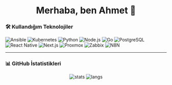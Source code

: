 <h1 align="center">Merhaba, ben Ahmet 👋</h1>

### 🛠️ Kullandığım Teknolojiler

![Ansible](https://img.shields.io/badge/-Ansible-EE0000?style=flat-square&logo=ansible&logoColor=white)
![Kubernetes](https://img.shields.io/badge/-Kubernetes-326CE5?style=flat-square&logo=kubernetes&logoColor=white)
![Python](https://img.shields.io/badge/-Python-3776AB?style=flat-square&logo=python&logoColor=white)
![Node.js](https://img.shields.io/badge/-Node.js-339933?style=flat-square&logo=node.js&logoColor=white)
![Go](https://img.shields.io/badge/-Go-00ADD8?style=flat-square&logo=go&logoColor=white)
![PostgreSQL](https://img.shields.io/badge/-PostgreSQL-4169E1?style=flat-square&logo=postgresql&logoColor=white)
![React Native](https://img.shields.io/badge/-React%20Native-61DAFB?style=flat-square&logo=react&logoColor=black)
![Next.js](https://img.shields.io/badge/-Next.js-000000?style=flat-square&logo=next.js&logoColor=white)
![Proxmox](https://img.shields.io/badge/-Proxmox-E57000?style=flat-square)
![Zabbix](https://img.shields.io/badge/-Zabbix-DC2020?style=flat-square&logo=zabbix&logoColor=white)
![N8N](https://img.shields.io/badge/-n8n-ef6c00?style=flat-square&logo=n8n&logoColor=white)

---

### 📊 GitHub İstatistikleri

<p align="center">
  <img src="https://github-readme-stats.vercel.app/api?username=ahmetazanpa&show_icons=true&theme=radical" alt="stats" />
  <img src="https://github-readme-stats.vercel.app/api/top-langs/?username=ahmetazanpa&layout=compact&theme=radical" alt="langs" />
</p>
